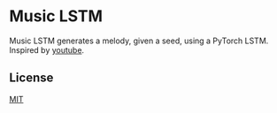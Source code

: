 # Music LSTM

Music LSTM generates a melody, given a seed, using a PyTorch LSTM. Inspired by [youtube](https://www.youtube.com/playlist?list=PL-wATfeyAMNr0KMutwtbeDCmpwvtul-Xz).

## License
[MIT](LICENSE.md)